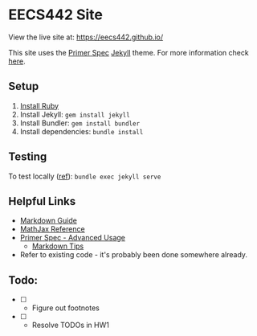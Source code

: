# EECS442 Site
View the live site at: https://eecs442.github.io/

This site uses the [Primer Spec](https://github.com/eecs485staff/primer-spec) [Jekyll](https://jekyllrb.com/) theme. For more information check [here](https://docs.github.com/en/pages/setting-up-a-github-pages-site-with-jekyll/about-github-pages-and-jekyll).

## Setup
1. [Install Ruby](https://jekyllrb.com/docs/installation/)
2. Install Jekyll: `gem install jekyll`
3. Install Bundler: `gem install bundler`
4. Install dependencies: `bundle install`


## Testing
To test locally ([ref](https://docs.github.com/en/pages/setting-up-a-github-pages-site-with-jekyll/testing-your-github-pages-site-locally-with-jekyll)): `bundle exec jekyll serve`

## Helpful Links
- [Markdown Guide](https://www.markdownguide.org/basic-syntax/)
- [MathJax Reference](https://math.meta.stackexchange.com/questions/5020/mathjax-basic-tutorial-and-quick-reference)
- [Primer Spec - Advanced Usage](https://eecs485staff.github.io/primer-spec/docs/USAGE_ADVANCED.html#advanced-usage)
    - [Markdown Tips](https://eecs485staff.github.io/primer-spec/docs/MARKDOWN_TIPS.html#markdown-tips)
- Refer to existing code - it's probably been done somewhere already.

## Todo:
- [ ] - Figure out footnotes
- [ ] - Resolve TODOs in HW1
